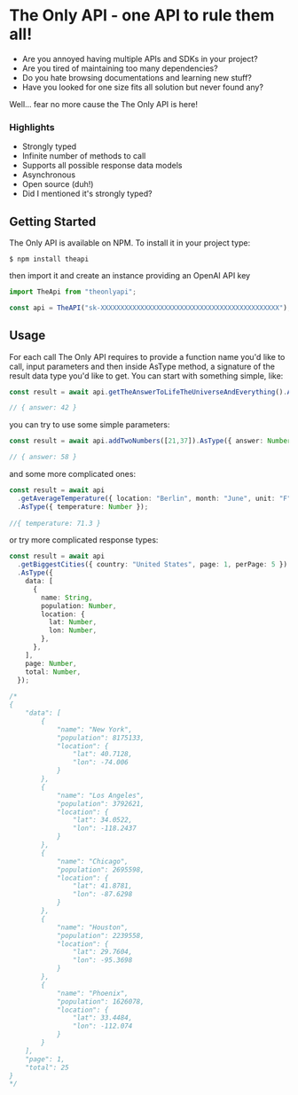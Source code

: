 # The Only API - one API to rule them all!

- Are you annoyed having multiple APIs and SDKs in your project?
- Are you tired of maintaining too many dependencies? 
- Do you hate browsing documentations and learning new stuff?
- Have you looked for one size fits all solution but never found any?

Well... fear no more cause the The Only API is here!

### Highlights

- Strongly typed
- Infinite number of methods to call
- Supports all possible response data models
- Asynchronous
- Open source (duh!)
- Did I mentioned it's strongly typed?

## Getting Started

The Only API is available on NPM. To install it in your project type:

```
$ npm install theapi
```

then import it and create an instance providing an OpenAI API key

```ts
import TheApi from "theonlyapi";

const api = TheAPI("sk-XXXXXXXXXXXXXXXXXXXXXXXXXXXXXXXXXXXXXXXXXXXXX");
```

## Usage

For each call The Only API requires to provide a function name you'd like to call, input parameters and then inside AsType method, a signature of the result data type you'd like to get. You can start with something simple, like:

```ts
const result = await api.getTheAnswerToLifeTheUniverseAndEverything().AsType({ answer: Number})

// { answer: 42 }
```

you can try to use some simple parameters:

```ts
const result = await api.addTwoNumbers([21,37]).AsType({ answer: Number})

// { answer: 58 }
```

and some more complicated ones:

```ts
const result = await api
  .getAverageTemperature({ location: "Berlin", month: "June", unit: "F" })
  .AsType({ temperature: Number });
  
//{ temperature: 71.3 }
```

or try more complicated response types:

```ts
const result = await api
  .getBiggestCities({ country: "United States", page: 1, perPage: 5 })
  .AsType({
    data: [
      {
        name: String,
        population: Number,
        location: {
          lat: Number,
          lon: Number,
        },
      },
    ],
    page: Number,
    total: Number,
  });
  
/*
{
    "data": [
        {
            "name": "New York",
            "population": 8175133,
            "location": {
                "lat": 40.7128,
                "lon": -74.006
            }
        },
        {
            "name": "Los Angeles",
            "population": 3792621,
            "location": {
                "lat": 34.0522,
                "lon": -118.2437
            }
        },
        {
            "name": "Chicago",
            "population": 2695598,
            "location": {
                "lat": 41.8781,
                "lon": -87.6298
            }
        },
        {
            "name": "Houston",
            "population": 2239558,
            "location": {
                "lat": 29.7604,
                "lon": -95.3698
            }
        },
        {
            "name": "Phoenix",
            "population": 1626078,
            "location": {
                "lat": 33.4484,
                "lon": -112.074
            }
        }
    ],
    "page": 1,
    "total": 25
}
*/
```

